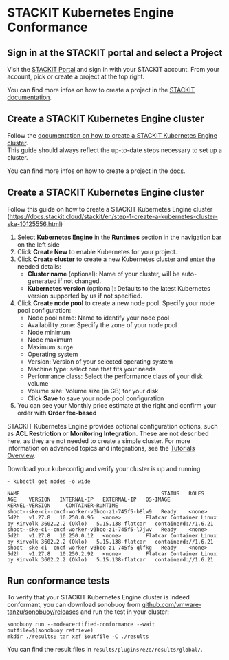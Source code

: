 # STACKIT Kubernetes Engine Conformance

## Sign in at the STACKIT portal and select a Project

Visit the [STACKIT Portal](https://portal.stackit.cloud/) and sign in with your
STACKIT account. From your account, pick or create a project at the top right.

You can find more infos on how to create a project in the [STACKIT documentation](https://docs.stackit.cloud/stackit/en/create-project-117244204.html).

## Create a STACKIT Kubernetes Engine cluster

Follow the [documentation on how to create a STACKIT Kubernetes Engine cluster](https://docs.stackit.cloud/stackit/en/step-1-create-a-kubernetes-cluster-ske-10125556.html).  
This guide should always reflect the up-to-date steps necessary to set up a
cluster.

You can find more infos on how to create a project in the [docs](https://docs.stackit.cloud/stackit/en/create-project-117244204.html).

## Create a STACKIT Kubernetes Engine cluster

Follow this guide on how to create a STACKIT Kubernetes Engine cluster (https://docs.stackit.cloud/stackit/en/step-1-create-a-kubernetes-cluster-ske-10125556.html)

1. Select **Kubernetes Engine** in the **Runtimes** section in the navigation bar on the left side
2. Click **Create New** to enable Kubernetes for your project.
3. Click **Create cluster** to create a new Kubernetes cluster and enter the needed details:
    - **Cluster name** (optional): Name of your cluster, will be auto-generated if not changed.
    - **Kubernetes version** (optional): Defaults to the latest Kubernetes version supported by us if not specified.
4. Click **Create node pool** to create a new node pool. Specify your node pool configuration:
    - Node pool name: Name to identify your node pool
    - Availability zone: Specify the zone of your node pool
    - Node minimum
    - Node maximum
    - Maximum surge
    - Operating system
    - Version: Version of your selected operating system
    - Machine type: select one that fits your needs
    - Performance class: Select the performance class of your disk volume
    - Volume size: Volume size (in GB) for your disk
    - Click **Save** to save your node pool configuration
5. You can see your Monthly price estimate at the right and confirm your order with **Order fee-based**

STACKIT Kubernetes Engine provides optional configuration options, such as
**ACL Restriction** or **Monitoring Integration**. These are not described here,
as they are not needed to create a simple cluster. For more information on
advanced topics and integrations, see the
[Tutorials Overview](https://docs.stackit.cloud/stackit/en/tutorials-ske-66683162.html).

Download your kubeconfig and verify your cluster is up and running:

```
~ kubectl get nodes -o wide

NAME                                              STATUS   ROLES    AGE    VERSION   INTERNAL-IP   EXTERNAL-IP   OS-IMAGE                                             KERNEL-VERSION     CONTAINER-RUNTIME
shoot--ske-ci--cncf-worker-v3bco-z1-745f5-b8lw9   Ready    <none>   5d2h   v1.27.8   10.250.0.96   <none>        Flatcar Container Linux by Kinvolk 3602.2.2 (Oklo)   5.15.138-flatcar   containerd://1.6.21
shoot--ske-ci--cncf-worker-v3bco-z1-745f5-l7jwv   Ready    <none>   5d2h   v1.27.8   10.250.0.12   <none>        Flatcar Container Linux by Kinvolk 3602.2.2 (Oklo)   5.15.138-flatcar   containerd://1.6.21
shoot--ske-ci--cncf-worker-v3bco-z1-745f5-qlfkg   Ready    <none>   5d2h   v1.27.8   10.250.2.92   <none>        Flatcar Container Linux by Kinvolk 3602.2.2 (Oklo)   5.15.138-flatcar   containerd://1.6.21
```

## Run conformance tests

To verify that your STACKIT Kubernetes Engine cluster is indeed conformant, you
can download sonobuoy from
[github.com/vmware-tanzu/sonobuoy/releases](https://github.com/vmware-tanzu/sonobuoy/releases)
and run the test in your cluster:

```
sonobuoy run --mode=certified-conformance --wait
outfile=$(sonobuoy retrieve)
mkdir ./results; tar xzf $outfile -C ./results
```

You can find the result files in `results/plugins/e2e/results/global/`.
